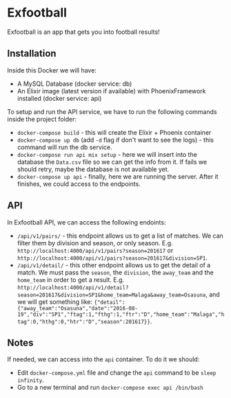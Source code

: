 # Exfootball

Exfootball is an app that gets you into football results!

## Installation

Inside this Docker we will have: 
 
  * A MySQL Database (docker service: db)
  * An Elixir image (latest version if available) with PhoenixFramework installed (docker service: api)

To setup and run the API service, we have to run the following commands inside the project folder:

  * `docker-compose build` - this will create the Elixir + Phoenix container
  * `docker-compose up db` (add `-d` flag if don't want to see the logs) - this command will run the db service.
  * `docker-compose run api mix setup` - here we will insert into the database the `Data.csv` file so we can get the info from it. If fails we should retry, maybe the database is not available yet.
  * `docker-compose up api` - finally, here we are running the server. After it finishes, we could access to the endpoints.

## API

In Exfootball API, we can access the following endoints:

  * `/api/v1/pairs/` - this endpoint allows us to get a list of matches. We can filter them by division and season, or only season. E.g. `http://localhost:4000/api/v1/pairs?season=201617` or `http://localhost:4000/api/v1/pairs?season=201617&division=SP1`.
  * `/api/v1/detail/` - this other endpoint allows us to get the detail of a match. We must pass the `season`, the `division`, the `away_team` and the `home_team` in order to get a result. E.g. `http://localhost:4000/api/v1/detail?season=201617&division=SP1&home_team=Malaga&away_team=Osasuna`, and we will get something like: `{"detail":{"away_team":"Osasuna","date":"2016-08-19","div":"SP1","ftag":1,"fthg":1,"ftr":"D","home_team":"Malaga","htag":0,"hthg":0,"htr":"D","season":201617}}`.

## Notes

If needed, we can access into the `api` container. To do it we should:

  * Edit `docker-compose.yml` file and change the `api` command to be `sleep infinity`.
  * Go to a new terminal and run `docker-compose exec api /bin/bash`
